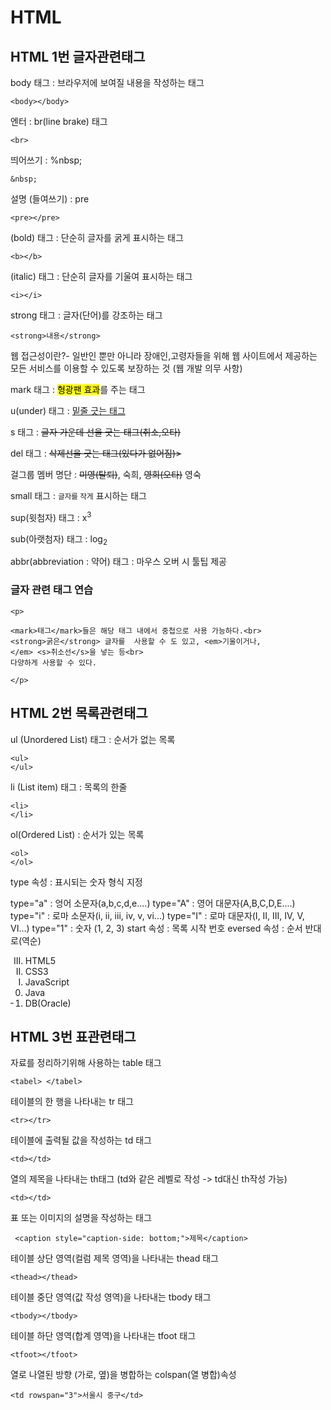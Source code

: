 # HTML

## HTML 1번 글자관련태그

body 태그 : 브라우저에 보여질 내용을 작성하는 태그

    <body></body>



엔터 : br(line brake) 태그

    <br>

띄어쓰기 : %nbsp;

    &nbsp;


설명 (들여쓰기) : pre

    <pre></pre>


(bold) 태그 : 단순히 글자를 굵게 표시하는 태그

    <b></b>

(italic) 태그 : 단순히 글자를 기울여 표시하는 태그

    <i></i>

strong 태그 : 글자(단어)를 강조하는 태그

    <strong>내용</strong>

웹 접근성이란?- 일반인 뿐만 아니라 장애인,고령자들을 위해 웹 사이트에서 제공하는 모든 서비스를 이용할 수 있도록 보장하는 것 (웹 개발 의무 사항)

mark 태그 : <mark>형광팬 효과</mark>를 주는 태그

u(under) 태그 : <u>밑줄 긋는 태그</u>

s 태그 : <s>글자 가운데 선을 긋는 태그(취소,오타)</s>

del 태그 : <del>삭제선을 긋는 태그(있다가 없어짐)></del>

걸그룹 멤버 명단 : <del>미영(탈퇴)</del>, 숙희, <s>영희(오타)</s> 영숙 

small 태그 : <small>글자를 작게</small> 표시하는 태그

sup(윗첨자) 태그 : x<sup>3</sup>

sub(아랫첨자) 태그 : log<sub>2</sub>

abbr(abbreviation : 약어) 태그 : 마우스 오버 시 툴팁 제공


### 글자 관련 태그 연습

	<p>

    <mark>태그</mark>들은 해당 태그 내에서 중첩으로 사용 가능하다.<br>
    <strong>굵은</strong> 글자를  사용할 수 도 있고, <em>기울이거나,
    </em> <s>취소선</s>을 넣는 등<br>
    다양하게 사용할 수 있다.

	</p>



## HTML 2번 목록관련태그

ul (Unordered List) 태그 : 순서가 없는 목록
```
<ul>
</ul>
```
li (List item) 태그 : 목록의 한줄
```
<li>
</li>
```
ol(Ordered List) : 순서가 있는 목록
```
<ol>
</ol>
```

type 속성 : 표시되는 숫자 형식 지정

type="a" : 엉어 소문자(a,b,c,d,e....)
type="A" : 영어 대문자(A,B,C,D,E....)
type="i" : 로마 소문자(i, ii, iii, iv, v, vi...)
type="I" : 로마 대문자(I, II, III, IV, V, VI...)
type="1" : 숫자 (1, 2, 3)
start 속성 : 목록 시작 번호
eversed 속성 : 순서 반대로(역순)

<ol type="I" start="3" reversed>
        <li>HTML5</li>
        <li>CSS3</li>
        <li>JavaScript</li>
        <li>Java</li>
        <li>DB(Oracle)</li>
    </ol>

## HTML 3번 표관련태그

자료를 정리하기위해 사용하는 table 태그 
```
<tabel> </tabel>
```

테이블의 한 행을 나타내는 tr 태그
```
<tr></tr>
```

테이블에 출력될 값을 작성하는 td 태그
```
<td></td>
```

열의 제목을 나타내는 th태그 (td와 같은 레벨로 작성 -> td대신 th작성 가능)
```
<td></td>
```

표 또는 이미지의 설명을 작성하는 태그
```
 <caption style="caption-side: bottom;">제목</caption>
 ```

테이블 상단 영역(컬럼 제목 영역)을 나타내는 thead 태그
```
<thead></thead>
```

테이블 중단 영역(값 작성 영역)을 나타내는 tbody 태그
```
<tbody></tbody>
```

테이블 하단 영역(합계 영역)을 나타내는 tfoot 태그
```
<tfoot></tfoot>
```

열로 나열된 방향 (가로, 옆)을 병합하는 colspan(열 병합)속성
```
<td rowspan="3">서울시 중구</td>
```

